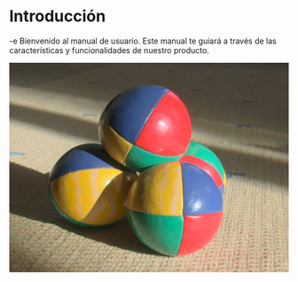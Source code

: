 # Introducción
-e Bienvenido al manual de usuario. Este manual te guiará a través de las características y funcionalidades de nuestro producto.

![Imagen de Ejemplo de la intro](./images/intro_example_image.jpg)

